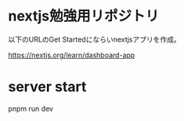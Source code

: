 # nextjs勉強用リポジトリ
以下のURLのGet Startedにならいnextjsアプリを作成。

https://nextjs.org/learn/dashboard-app

# server start
pnpm run dev
